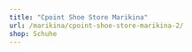 ```yaml
---
title: "Cpoint Shoe Store Marikina"
url: /marikina/cpoint-shoe-store-marikina-2/
shop: Schuhe
---
```

